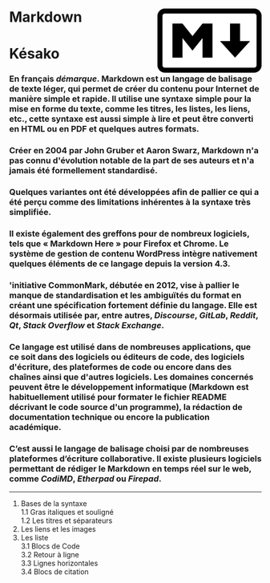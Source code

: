 # **Markdown**<img align="right" src="src/Markdown-mark.svg" alt="Markdown" title="Markdown" widht="auto" height="128px">

# Késako
###  En français **_démarque_**. **Markdown** est un langage de balisage de texte léger, qui permet de créer du contenu pour Internet de manière simple et rapide. Il utilise une syntaxe simple pour la mise en forme du texte, comme les titres, les listes, les liens, etc., cette syntaxe est aussi simple à lire et peut être converti en HTML ou en PDF et quelques autres formats.
### Créer en 2004 par John Gruber et Aaron Swarz, **Markdown** n'a pas connu d'évolution notable de la part de ses auteurs et n'a jamais été formellement standardisé.
### Quelques variantes ont été développées afin de pallier ce qui a été perçu comme des limitations inhérentes à la syntaxe très simplifiée.
### Il existe également des greffons pour de nombreux logiciels, tels que « **Markdown** Here » pour Firefox et Chrome. Le système de gestion de contenu WordPress intègre nativement quelques éléments de ce langage depuis la version 4.3.
### 'initiative CommonMark, débutée en 2012, vise à pallier le manque de standardisation et les ambiguïtés du format en créant une spécification fortement définie du langage. Elle est désormais utilisée par, entre autres, _Discourse_, _GitLab_, _Reddit_, _Qt_, _Stack Overflow_ et _Stack Exchange_.
### Ce langage est utilisé dans de nombreuses applications, que ce soit dans des logiciels ou éditeurs de code, des logiciels d'écriture, des plateformes de code ou encore dans des chaînes ainsi que d'autres logiciels. Les domaines concernés peuvent être le développement informatique (**Markdown** est habituellement utilisé pour formater le fichier README décrivant le code source d'un programme), la rédaction de documentation technique ou encore la publication académique.
### C’est aussi le langage de balisage choisi par de nombreuses plateformes d’écriture collaborative. Il existe plusieurs logiciels permettant de rédiger le **Markdown** en temps réel sur le web, comme _CodiMD_, _Etherpad_ ou _Firepad_.
---

1. Bases de la syntaxe  
1.1 Gras italiques et souligné  
1.2 Les titres et séparateurs  
1. Les liens et les images  
1. Les liste  
3.1 Blocs de Code  
3.2 Retour à ligne  
3.3 Lignes horizontales  
3.4 Blocs de citation  